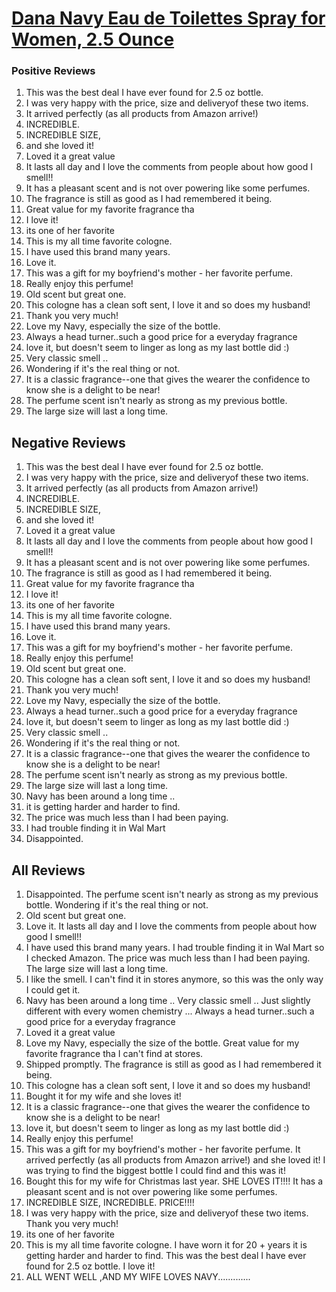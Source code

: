 # [Dana Navy Eau de Toilettes Spray for Women, 2.5 Ounce](https://products.checkmycream.com/products/Dana-Navy-Eau-de-Toilettes-Spray-for-Women-2.5-Ounce.html)

### Positive Reviews

<ol>
      <li>This was the best deal I have ever found for 2.5 oz bottle.</li>
      <li>I was very happy with the price, size and deliveryof these two items.  </li>
      <li>It arrived perfectly (as all products from Amazon arrive!)</li>
      <li>INCREDIBLE.</li>
      <li>INCREDIBLE  SIZE,  </li>
      <li>and she loved it!</li>
      <li>Loved it a great value</li>
      <li>It lasts all day and I love the comments from people about how good I smell!!</li>
      <li>It has a pleasant scent and is not over powering like some perfumes.</li>
      <li>The fragrance is still as good as I had remembered it being.</li>
      <li>Great value for my favorite fragrance tha</li>
      <li>I love it!</li>
      <li>its one of her favorite</li>
      <li>This is my all time favorite cologne.</li>
      <li>I have used this brand many years.</li>
      <li>Love it.</li>
      <li>This was a gift for my boyfriend&#x27;s mother - her favorite perfume.</li>
      <li>Really enjoy this perfume!</li>
      <li>Old scent but great one.</li>
      <li>This cologne has a clean soft sent, I love it and so does my husband!</li>
      <li>Thank you very much!</li>
      <li>Love my Navy, especially the size of the bottle.  </li>
      <li>Always a head turner..such a good price for a everyday fragrance</li>
      <li>love it, but doesn&#x27;t seem to linger as long as my last bottle did :)</li>
      <li>Very classic smell ..</li>
      <li>Wondering if it&#x27;s the real thing or not.</li>
      <li>It is a classic fragrance--one that gives the wearer the confidence to know she is a delight to be near!</li>
      <li>The perfume scent isn&#x27;t nearly as strong as my previous bottle.</li>
      <li>The large size will last a long time.</li>
</ol>


<h2>Negative Reviews</h2>
<ol>
<li> This was the best deal I have ever found for 2.5 oz bottle.</li>
<li> I was very happy with the price, size and deliveryof these two items.  </li>
<li> It arrived perfectly (as all products from Amazon arrive!)</li>
<li> INCREDIBLE.</li>
<li> INCREDIBLE  SIZE,  </li>
<li> and she loved it!</li>
<li> Loved it a great value</li>
<li> It lasts all day and I love the comments from people about how good I smell!!</li>
<li> It has a pleasant scent and is not over powering like some perfumes.</li>
<li> The fragrance is still as good as I had remembered it being.</li>
<li> Great value for my favorite fragrance tha</li>
<li> I love it!</li>
<li> its one of her favorite</li>
<li> This is my all time favorite cologne.</li>
<li> I have used this brand many years.</li>
<li> Love it.</li>
<li> This was a gift for my boyfriend&#x27;s mother - her favorite perfume.</li>
<li> Really enjoy this perfume!</li>
<li> Old scent but great one.</li>
<li> This cologne has a clean soft sent, I love it and so does my husband!</li>
<li> Thank you very much!</li>
<li> Love my Navy, especially the size of the bottle.  </li>
<li> Always a head turner..such a good price for a everyday fragrance</li>
<li> love it, but doesn&#x27;t seem to linger as long as my last bottle did :)</li>
<li> Very classic smell ..</li>
<li> Wondering if it&#x27;s the real thing or not.</li>
<li> It is a classic fragrance--one that gives the wearer the confidence to know she is a delight to be near!</li>
<li> The perfume scent isn&#x27;t nearly as strong as my previous bottle.</li>
<li> The large size will last a long time.</li>
<li> Navy has been around a long time ..</li>
<li> it is getting harder and harder to find.</li>
<li> The price was much less than I had been paying.</li>
<li> I had trouble finding it in Wal Mart</li>
<li> Disappointed.</li>
</ol>

<h2>All Reviews</h2>

<ol>
    <li> Disappointed. The perfume scent isn&#x27;t nearly as strong as my previous bottle. Wondering if it&#x27;s the real thing or not.</li>
    <li> Old scent but great one.</li>
    <li> Love it. It lasts all day and I love the comments from people about how good I smell!!</li>
    <li> I have used this brand many years. I had trouble finding it in Wal Mart so I checked Amazon. The price was much less than I had been paying. The large size will last a long time.</li>
    <li> I like the smell. I can&#x27;t find it in stores anymore, so this was the only way I could get it.</li>
    <li> Navy has been around a long time .. Very classic smell .. Just slightly different with every women chemistry ... Always a head turner..such a good price for a everyday fragrance</li>
    <li> Loved it a great value</li>
    <li> Love my Navy, especially the size of the bottle.  Great value for my favorite fragrance tha I can&#x27;t find at stores.</li>
    <li> Shipped promptly.  The fragrance is still as good as I had remembered it being.</li>
    <li> This cologne has a clean soft sent, I love it and so does my husband!</li>
    <li> Bought it for my wife and she loves it!</li>
    <li> It is a classic fragrance--one that gives the wearer the confidence to know she is a delight to be near!</li>
    <li> love it, but doesn&#x27;t seem to linger as long as my last bottle did :)</li>
    <li> Really enjoy this perfume!</li>
    <li> This was a gift for my boyfriend&#x27;s mother - her favorite perfume. It arrived perfectly (as all products from Amazon arrive!) and she loved it! I was trying to find the biggest bottle I could find and this was it!</li>
    <li> Bought this for my wife for Christmas last year. SHE LOVES IT!!!! It has a pleasant scent and is not over powering like some perfumes.</li>
    <li> INCREDIBLE  SIZE,  INCREDIBLE. PRICE!!!!</li>
    <li> I was very happy with the price, size and deliveryof these two items.  Thank you very much!</li>
    <li> its one of her favorite</li>
    <li> This is my all time favorite cologne. I have worn it for  20 + years it is getting harder and harder to find. This was the best deal I have ever found for 2.5 oz bottle. I love it!</li>
    <li> ALL WENT WELL ,AND MY WIFE LOVES NAVY.............</li>
</ol>




